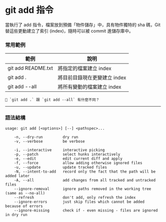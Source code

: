 # git add 指令

當執行了 add 指令，檔案放到預備「物件儲存」中，具有物件獨特的 sha 碼，Git 替這些更動建立了索引 (index)，隨時可以被 commit 進儲存庫中。

### 常用範例

| 範例                | 說明                       |
|--------------------|---------------------------|
| git add README.txt | 將指定的檔案建立 index       |
| git add .          | 將目前目錄現在更變建立 index  |
| git add --all       | 將所有變動的檔案建立 index  |

```
🤔 `git add .` 跟 `git add --all` 有什麼不同？
```

---
### 語法結構

```
usage: git add [<options>] [--] <pathspec>...

    -n, --dry-run         dry run
    -v, --verbose         be verbose

    -i, --interactive     interactive picking
    -p, --patch           select hunks interactively
    -e, --edit            edit current diff and apply
    -f, --force           allow adding otherwise ignored files
    -u, --update          update tracked files
    -N, --intent-to-add   record only the fact that the path will be added later
    -A, --all             add changes from all tracked and untracked files
    --ignore-removal      ignore paths removed in the working tree (same as --no-all)
    --refresh             don't add, only refresh the index
    --ignore-errors       just skip files which cannot be added because of errors
    --ignore-missing      check if - even missing - files are ignored in dry run
```